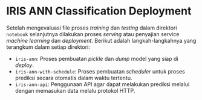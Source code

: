 # **IRIS ANN Classification Deployment**

Setelah mengevaluasi file proses *training* dan *testing* dalam direktori `notebook` selanjutnya dilakukan proses *serving* atau penyajian service *machine learning* dan *deployment*. Berikut adalah langkah-langkahnya yang terangkum dalam setiap direktori:

+ `iris-ann`: Proses pembuatan *pickle* dan *dump* model yang siap di *deploy*.
+ `iris-ann-with-schedule`: Proses pembuatan *scheduler* untuk proses prediksi secara otomatis dalam waktu tertentu.
+ `iris-ann-api`: Penggunaan API agar dapat melakukan prediksi melalui dengan memasukan data melalu protokol HTTP.